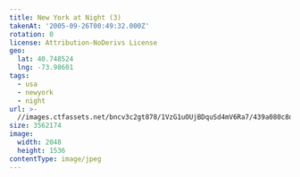 ```yaml
---
title: New York at Night (3)
takenAt: '2005-09-26T00:49:32.000Z'
rotation: 0
license: Attribution-NoDerivs License
geo:
  lat: 40.748524
  lng: -73.98601
tags:
  - usa
  - newyork
  - night
url: >-
  //images.ctfassets.net/bncv3c2gt878/1VzG1uOUjBDquSd4mV6Ra7/439a080c8ddee1d04d8c3e5ba072aeab/new-york-at-night-3_4325585652_o
size: 3562174
image:
  width: 2048
  height: 1536
contentType: image/jpeg
---
```


